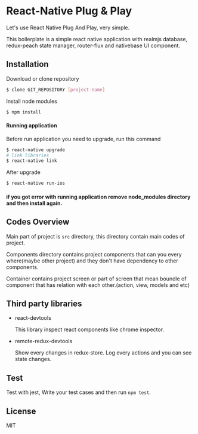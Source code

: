 # React-Native Plug & Play
Let's use React Native Plug And Play, very simple.

This boilerplate is a simple react native application with realmjs database, redux-peach state manager, router-flux and nativebase UI component.

## Installation
Download or clone repository
```bash
$ clone GIT_REPOSITORY [project-name]
```
Install node modules
```bash
$ npm install
```
#### Running application
Before run application you need to upgrade, run this command
```bash
$ react-native upgrade
# link libraries
$ react-native link
```
After upgrade
```bash
$ react-native run-ios
```
#### if you got error with running application remove node_modules directory and then install again.

## Codes Overview 

Main part of project is `src` directory, this directory contain main codes of project.

Components directory contains project components that can you every where(maybe other project) and they don't have dependency to other components.

Container contains project screen or part of screen that mean boundle of component that has relation with each other.(action, view, models and etc)

## Third party libraries
* react-devtools
  
  This library inspect react components like chrome inspector.

* remote-redux-devtools

  Show every changes in redux-store. Log every actions and you can see state changes.
## Test
Test with jest, Write your test cases and then run `npm test`.
## License
MIT
